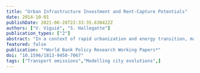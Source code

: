 ```yaml
---
title: "Urban Infrastructure Investment and Rent-Capture Potentials"
date: 2014-10-01
publishDate: 2021-06-28T22:33:35.630422Z
authors: ["V. Viguié", "S. Hallegatte"]
publication_types: ["2"]
abstract: "In a context of rapid urbanization and energy transition, massive investments will be required to develop efficient public transport networks. Capturing the increase in land value caused by transport infrastructure (for exam- ple, through a betterment tax) appears a promising way to finance public transport. However, it is no trivial task, as it is difficult to anticipate the rent creation. This paper uses a simple city model based on urban economic theory to compute the rent created by improvements in public transport infrastructure in Paris, France. To apply in places where models or data are not available, a reduced form of the model is shown to provide acceptable approxima- tions of the rent creation. Simulations confirm that land value capture can finance a significant part of transport investments. The simulations also show that value capture potentials are influenced by what happens in the entire agglomeration. Simultaneous infrastructure investments in different parts of the city play a significant role, as they change overall accessibility patterns. Evolutions taking place in other cities also have a comparable influence. Non-local effects can change the total potential for land value capture and multiply this potential by as much as a factor of two."
featured: false
publication: "*World Bank Policy Research Working Papers*"
doi: "10.1596/1813-9450-7067"
tags: ["Transport emissions","Modelling city evolutions",]
---
```


